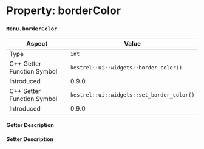 
# Property: borderColor
### `Menu.borderColor`

| Aspect | Value |
| --- | --- |
| Type | `int` |
| C++ Getter Function Symbol | `kestrel::ui::widgets::border_color()` |
| Introduced | 0.9.0 |
| C++ Setter Function Symbol | `kestrel::ui::widgets::set_border_color()` |
| Introduced | 0.9.0 |

#### Getter Description

#### Setter Description

